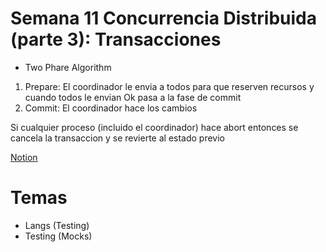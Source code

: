 # Semana 11 Concurrencia Distribuida (parte 3): Transacciones

- Two Phare Algorithm

1. Prepare: El coordinador le envia a todos para que reserven recursos y cuando todos le envian Ok pasa a la fase de commit
2. Commit: El coordinador hace los cambios

Si cualquier proceso (incluido el coordinador) hace abort entonces se cancela la transaccion y se revierte al estado previo

[Notion](https://mis-notas.notion.site/Semana-11-3461eb849d40490bae3698871777805e?pvs=4)

# Temas

- Langs (Testing)
- Testing (Mocks)
